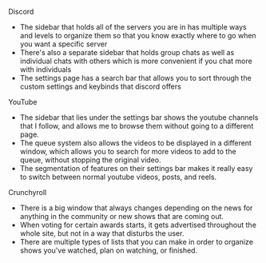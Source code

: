 Discord

- The sidebar that holds all of the servers you are in has multiple ways and levels to organize them so that you know exactly where to go when you want a specific server
- There's also a separate sidebar that holds group chats as well as individual chats with others which is more convenient if you chat more with individuals
- The settings page has a search bar that allows you to sort through the custom settings and keybinds that discord offers

YouTube

- The sidebar that lies under the settings bar shows the youtube channels that I follow, and allows me to browse them without going to a different page.
- The queue system also allows the videos to be displayed in a different window, which allows you to search for more videos to add to the queue, without stopping the original video.
- The segmentation of features on their settings bar makes it really easy to switch between normal youtube videos, posts, and reels.

Crunchyroll

- There is a big window that always changes depending on the news for anything in the community or new shows that are coming out.
- When voting for certain awards starts, it gets advertised throughout the whole site, but not in a way that disturbs the user.
- There are multiple types of lists that you can make in order to organize shows you've watched, plan on watching, or finished.


